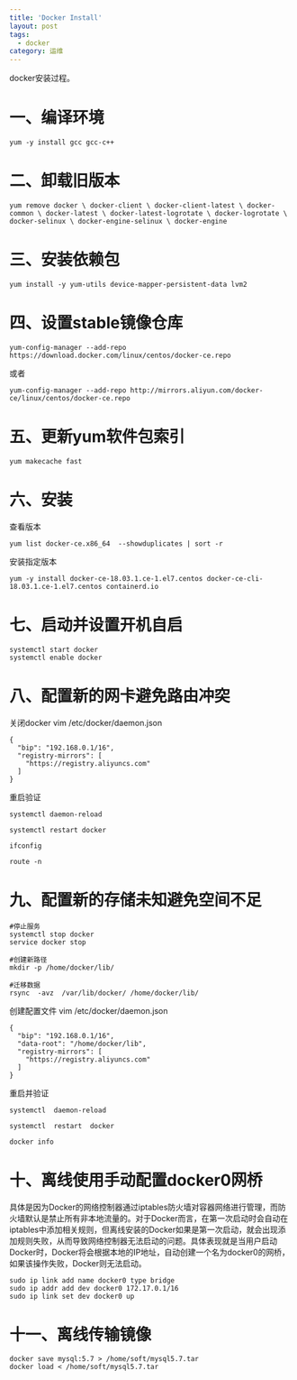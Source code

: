 ```yaml
---
title: 'Docker Install'
layout: post
tags:
  - docker
category: 运维
---
```

docker安装过程。

<!--more-->

# 一、编译环境

```shell
yum -y install gcc gcc-c++

```



# 二、卸载旧版本

```shell
yum remove docker \ docker-client \ docker-client-latest \ docker-common \ docker-latest \ docker-latest-logrotate \ docker-logrotate \ docker-selinux \ docker-engine-selinux \ docker-engine
```



# 三、安装依赖包

```shell
yum install -y yum-utils device-mapper-persistent-data lvm2
```



# 四、设置stable镜像仓库

```shell
yum-config-manager --add-repo https://download.docker.com/linux/centos/docker-ce.repo
```

或者

```shell
yum-config-manager --add-repo http://mirrors.aliyun.com/docker-ce/linux/centos/docker-ce.repo
```



# 五、更新yum软件包索引

```shell
yum makecache fast
```



# 六、安装

查看版本

```shell
yum list docker-ce.x86_64  --showduplicates | sort -r
```

安装指定版本

```shell
yum -y install docker-ce-18.03.1.ce-1.el7.centos docker-ce-cli-18.03.1.ce-1.el7.centos containerd.io
```



# 七、启动并设置开机自启

```shell
systemctl start docker
systemctl enable docker
```

# 八、配置新的网卡避免路由冲突
关闭docker
vim /etc/docker/daemon.json

```
{
  "bip": "192.168.0.1/16",
  "registry-mirrors": [
    "https://registry.aliyuncs.com"
  ]
}
```



重启验证
```
systemctl daemon-reload

systemctl restart docker

ifconfig

route -n
```


# 九、配置新的存储未知避免空间不足

```
#停止服务
systemctl stop docker
service docker stop

#创建新路径
mkdir -p /home/docker/lib/

#迁移数据
rsync  -avz  /var/lib/docker/ /home/docker/lib/

```

创建配置文件
vim /etc/docker/daemon.json

```
{
  "bip": "192.168.0.1/16",
  "data-root": "/home/docker/lib",
  "registry-mirrors": [
    "https://registry.aliyuncs.com"
  ]
}
```


重启并验证
```
systemctl  daemon-reload

systemctl  restart  docker

docker info
```

# 十、离线使用手动配置docker0网桥
具体是因为Docker的网络控制器通过iptables防火墙对容器网络进行管理，而防火墙默认是禁止所有非本地流量的。对于Docker而言，在第一次启动时会自动在iptables中添加相关规则，但离线安装的Docker如果是第一次启动，就会出现添加规则失败，从而导致网络控制器无法启动的问题。具体表现就是当用户启动Docker时，Docker将会根据本地的IP地址，自动创建一个名为docker0的网桥，如果该操作失败，Docker则无法启动。
```
sudo ip link add name docker0 type bridge
sudo ip addr add dev docker0 172.17.0.1/16
sudo ip link set dev docker0 up
```

# 十一、离线传输镜像
```
docker save mysql:5.7 > /home/soft/mysql5.7.tar
docker load < /home/soft/mysql5.7.tar
```